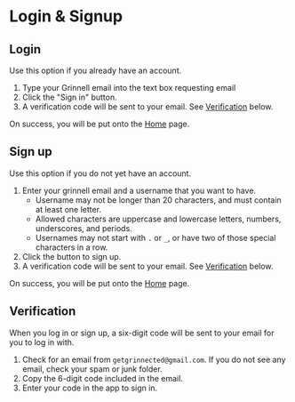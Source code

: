 # Login & Signup

## Login

Use this option if you already have an account.

1. Type your Grinnell email into the text box requesting email
2. Click the "Sign in" button.
3. A verification code will be sent to your email. See [Verification](#verification) below.

On success, you will be put onto the [Home](home.md) page.

## Sign up

Use this option if you do not yet have an account.

1. Enter your grinnell email and a username that you want to have.
    - Username may not be longer than 20 characters, and must contain at least one letter.
    - Allowed characters are uppercase and lowercase letters, numbers, underscores, and periods.
    - Usernames may not start with `.` or `_`, or have two of those special characters in a row.
2. Click the button to sign up.
3. A verification code will be sent to your email. See [Verification](#verification) below.

On success, you will be put onto the [Home](home.md) page.

## Verification

When you log in or sign up, a six-digit code will be sent to your email for you to log in with.

1. Check for an email from `getgrinnected@gmail.com`. If you do not see any email, check your spam or junk folder.
2. Copy the 6-digit code included in the email.
3. Enter your code in the app to sign in.
